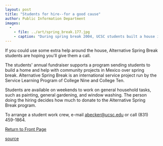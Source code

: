 ```yaml
---
layout: post
title: "Students for hire--for a good cause"
author: Public Information Department
images:
  -
    - file: ../art/spring_break.177.jpg
    - caption: "During spring break 2004, UCSC students built a house in Tecate, Mexico. Photo: Maria Mazzenga"
---
```


If you could use some extra help around the house, Alternative Spring Break students are hoping you'll give them a call.

The students' annual fundraiser supports a program sending students to build a home and help with community projects in Mexico over spring break. Alternative Spring Break is an international service project run by the Service Learning Program of College Nine and College Ten.

Students are available on weekends to work on general household tasks, such as painting, general gardening, and window washing. The person doing the hiring decides how much to donate to the Alternative Spring Break program.

To arrange a student work crew, e-mail [abecker@ucsc.edu][1] or call (831) 459-1864.

  

[Return to Front Page][2]

[1]: mailto:abecker@ucsc.edu
[2]: http://currents.ucsc.edu/

[source](http://www1.ucsc.edu/currents/04-05/01-31/brief-students.asp "Permalink to brief-students")
